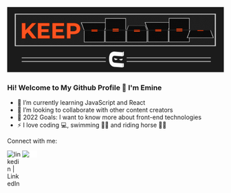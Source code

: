 <img src="keep coding.gif" width="auto">



### Hi! Welcome to My Github Profile 👋 I'm Emine



- 🌱 I’m currently learning JavaScript and React
- 👯 I’m looking to collaborate with other content creators
- 🎯 2022 Goals: I want to know more about front-end technologies
- ⚡ I love coding 💻, swimming 🏊‍♀️ and riding horse 🏇🏼 




Connect with me:

[<img align="left" alt="linkedin | LinkedIn" width="35px" src="https://raw.githubusercontent.com/peterthehan/peterthehan/master/assets/linkedin.svg" />][linkedin]
[<img align="left"  style="background-color:#fff" width="35px" src="https://upload.wikimedia.org/wikipedia/commons/4/4e/Mail_%28iOS%29.svg" />][gmail]

</br>

[linkedin]: https://www.linkedin.com/in/emine-caki/
[gmail]: mailto:eminetarim28@gmail.com

</br>





